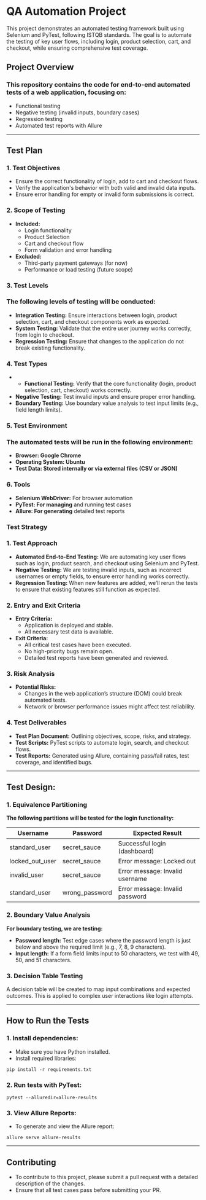 # QA Automation Project

This project demonstrates an automated testing framework built using Selenium and PyTest, following ISTQB standards. The goal is to automate the testing of key user flows, including login, product selection, cart, and checkout, while ensuring comprehensive test coverage.

## Project Overview

### This repository contains the code for end-to-end automated tests of a web application, focusing on:

- Functional testing
- Negative testing (invalid inputs, boundary cases)
- Regression testing
- Automated test reports with Allure

<hr>

## Test Plan

### 1. Test Objectives

- Ensure the correct functionality of login, add to cart and checkout flows.
- Verify the application's behavior with both valid and invalid data inputs.
- Ensure error handling for empty or invalid form submissions is correct.

### 2. Scope of Testing

- **Included:**
  - Login functionality
  - Product Selection
  - Cart and checkout flow
  - Form validation and error handling
- **Excluded:**
  - Third-party payment gateways (for now)
  - Performance or load testing (future scope)

### 3. Test Levels

### The following levels of testing will be conducted:

- **Integration Testing:** Ensure interactions between login, product selection, cart, and checkout components work as expected.
- **System Testing:** Validate that the entire user journey works correctly, from login to checkout.
- **Regression Testing:** Ensure that changes to the application do not break existing functionality.

### 4. Test Types

- - **Functional Testing:** Verify that the core functionality (login, product selection, cart, checkout) works correctly.
- **Negative Testing:** Test invalid inputs and ensure proper error handling.
- **Boundary Testing:** Use boundary value analysis to test input limits (e.g., field length limits).

### 5. Test Environment

### The automated tests will be run in the following environment:

- **Browser: Google Chrome**
- **Operating System: Ubuntu**
- **Test Data: Stored internally or via external files (CSV or JSON)**

### 6. Tools

- **Selenium WebDriver:** For browser automation
- **PyTest: For managing** and running test cases
- **Allure: For generating** detailed test reports

### Test Strategy

### 1. Test Approach

- **Automated End-to-End Testing:** We are automating key user flows such as login, product search, and checkout using Selenium and PyTest.
- **Negative Testing:** We are testing invalid inputs, such as incorrect usernames or empty fields, to ensure error handling works correctly.
- **Regression Testing:** When new features are added, we’ll rerun the tests to ensure that existing features still function as expected.

### 2. Entry and Exit Criteria

- **Entry Criteria:**
  - Application is deployed and stable.
  - All necessary test data is available.
- **Exit Criteria:**
  - All critical test cases have been executed.
  - No high-priority bugs remain open.
  - Detailed test reports have been generated and reviewed.

### 3. Risk Analysis

- **Potential Risks:**
  - Changes in the web application’s structure (DOM) could break automated tests.
  - Network or browser performance issues might affect test reliability.

### 4. Test Deliverables

- **Test Plan Document:** Outlining objectives, scope, risks, and strategy.
- **Test Scripts:** PyTest scripts to automate login, search, and checkout flows.
- **Test Reports:** Generated using Allure, containing pass/fail rates, test coverage, and identified bugs.

<hr>

## Test Design:

### 1. Equivalence Partitioning

**The following partitions will be tested for the login functionality:**

| **Username**    | **Password**   | **Expected Result**             |
| --------------- | -------------- | ------------------------------- |
| standard_user   | secret_sauce   | Successful login (dashboard)    |
| locked_out_user | secret_sauce   | Error message: Locked out       |
| invalid_user    | secret_sauce   | Error message: Invalid username |
| standard_user   | wrong_password | Error message: Invalid password |

### 2. Boundary Value Analysis

**For boundary testing, we are testing:**

- **Password length:** Test edge cases where the password length is just below and above the required limit (e.g., 7, 8, 9 characters).
- **Input length:** If a form field limits input to 50 characters, we test with 49, 50, and 51 characters.

### 3. Decision Table Testing

A decision table will be created to map input combinations and expected outcomes. This is applied to complex user interactions like login attempts.

<hr>

## How to Run the Tests

### 1. Install dependencies:

- Make sure you have Python installed.
- Install required libraries:

```
pip install -r requirements.txt
```

### 2. Run tests with PyTest:

```
pytest --alluredir=allure-results
```

### 3. View Allure Reports:

- To generate and view the Allure report:

```
allure serve allure-results
```

<hr>

## Contributing

- To contribute to this project, please submit a pull request with a detailed description of the changes.
- Ensure that all test cases pass before submitting your PR.
